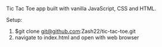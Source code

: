 Tic Tac Toe app built with vanilla JavaScript, CSS and HTML.

Setup:
1. $git clone git@github.com:Zash22/tic-tac-toe.git
2. navigate to index.html and open with web browser
